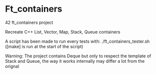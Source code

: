 # Ft_containers
42 ft_containers project

Recreate C++ List, Vector, Map, Stack, Queue containers

A script has been made to run every tests with: ./ft_containers_tester.sh ([make] is run at the start of the script)

Warning: The project contains Deque but only to respect the template of Stack and Queue, the way it works internally may differ a lot from the orignal